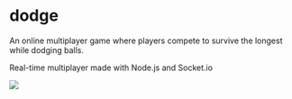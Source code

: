 # dodge
An online multiplayer game where players compete to survive the longest while dodging balls.

Real-time multiplayer made with Node.js and Socket.io

![](http://i.imgur.com/sJ5EVt1.png)
